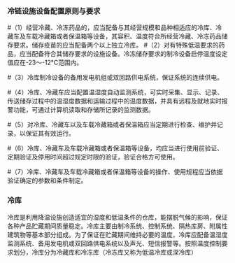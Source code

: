### 冷链设施设备配置原则与要求
#（1）经营冷藏、冷冻药品的，应当配备与其经营规模和品种相适应的冷库、冷藏车及车载冷藏箱或者保温箱等设备，其容积、温度符合所经营冷藏、冷冻药品储存要求。储存疫苗的应当配备两个以上独立冷库。
#（2）对有特殊低温要求的药品，应当配备符合其储存要求的设施设备。冷冻储存要求的制冷设备启停温度设定值应在-23～-12℃范围内。

#（3）冷库制冷设备的备用发电机组或双回路供电系统，保证系统的连续供电。

#（4）冷库、冷藏车应当配置温湿度自动监测系统，可实时采集、显示、记录、传送储存过程中的温湿度数据和运输过程中的温度数据，并具有远程及就地实时报警功能，可通过计算机读取和存储所记录的监测数据。

#（5）对冷库、冷藏车以及车载冷藏箱或者保温箱应当定期进行检查、维护并记录，以保证其有效运行。

#（6）冷库、冷藏车及车载冷藏箱或者保温箱等设备，均应当进行使用前验证、定期验证及停用时间超过规定时限的验证，验证合格方可使用。

#（7）冷库、冷藏车及车载冷藏箱或者保温箱等设备的操作、使用规程应当依据验证确定的参数和条件制定。

### 冷库
冷库是利用降温设施创造适宜的湿度和低温条件的仓库，能摆脱气候的影响，保证各种产品贮藏期间质量稳定。冷库主要由制冷系统、控制系统、隔热库房、附属性建筑物等基本部分组成。为了保证在贮藏期间维持必要的温度，冷库应配备温湿度监测系统、备用发电机或双回路供电系统以及声光、短信报警等。按照温度控制要求划分，冷库分为冷藏库和冷冻库（冷冻库又称为低温冷库或深冷库）